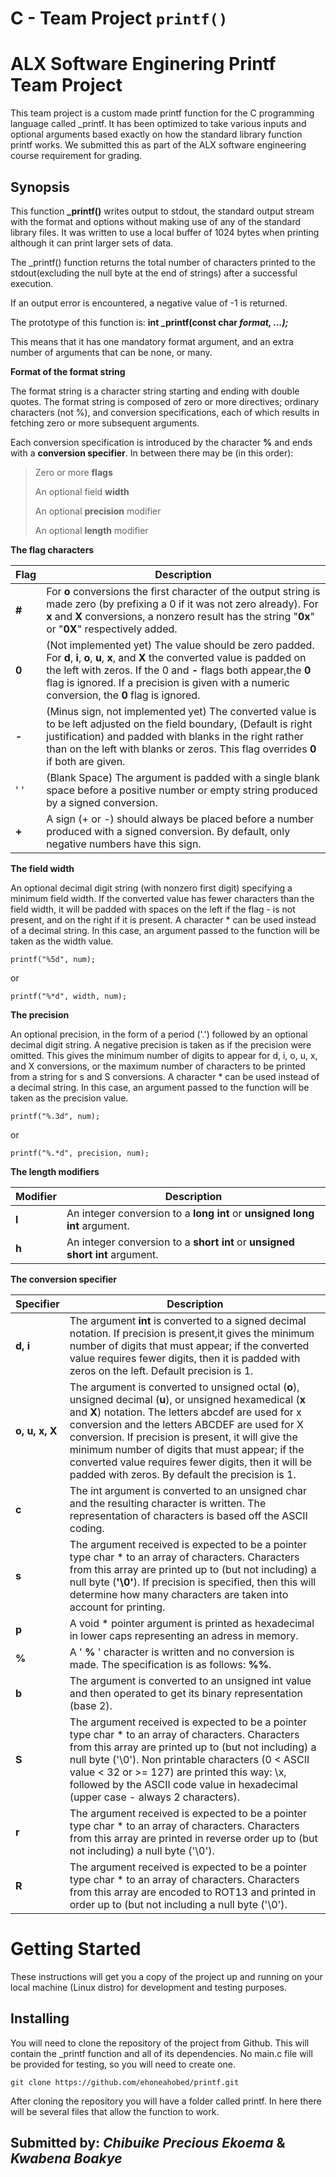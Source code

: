 # C - Team Project `printf()`

# ALX Software Enginering Printf Team Project
This team project is a custom made printf function for the C programming language called \_printf. It has been optimized to take various inputs and optional arguments based exactly on how the standard library function printf works. We submitted this as part of the ALX software engineering course requirement for grading.

## **Synopsis**
This function **\_printf()** writes output to stdout, the standard output stream with the format and options without making use of any of the standard library files. It was written to use a local buffer of 1024 bytes when printing although it can print larger sets of data.

The \_printf() function returns the total number of characters printed to the stdout(excluding the null byte at the end of strings) after a successful execution.

If an output error is encountered, a negative value of -1 is returned.

The prototype of this function is:  **int _printf(const char *format, ...);***

This means that it has one mandatory format argument, and an extra number of arguments that can be none, or many.

**Format of the format string**

The format string is a character string starting and ending with double quotes. The format string is composed of zero or more directives; ordinary characters (not %), and conversion specifications, each of which results in fetching zero or more subsequent arguments.

Each conversion specification is introduced by the character **%** and ends with a **conversion specifier**. In between there may be (in this order):

> Zero or more **flags**
>
> An optional field **width**
>
> An optional **precision** modifier
>
> An optional **length** modifier

**The flag characters**

| **Flag** | Description                                                                                                                                                                                                                                                                                                  |
| -------- | ------------------------------------------------------------------------------------------------------------------------------------------------------------------------------------------------------------------------------------------------------------------------------------------------------------ |
| **#**    | For **o** conversions the first character of the output string is made zero (by prefixing a 0 if it was not zero already).  For **x** and **X** conversions, a nonzero result has the string "**0x**" or "**0X**" respectively added.                                                                        |
| **0**    | (Not implemented yet) The  value should be zero padded. For **d**, **i**, **o**, **u**, **x**, and **X** the converted value is padded on the left with zeros. If the 0 and **-** flags both appear,the **0** flag is ignored. If a precision is given with a numeric conversion, the **0** flag is ignored. |
| **-**    | (Minus sign, not implemented yet) The converted value is to be left adjusted on the field boundary, (Default is right justification) and  padded  with  blanks  in  the right rather than on the left with blanks or zeros. This flag overrides **0** if both are given.                                     |
| ' '      | (Blank Space) The argument is padded with a single blank space before a positive number or empty string produced by a signed conversion.                                                                                                                                                                     |
| **+**    | A sign (+ or -) should always be placed before a number produced with a signed conversion.  By default, only negative numbers have this sign.                                                                                                                                                                |

**The field width**

An  optional decimal digit string (with nonzero first digit) specifying a minimum field width.  If  the  converted  value  has  fewer characters  than  the field width, it will be padded with spaces on the left if the flag - is not present, and on the right  if  it  is present.  A character * can be used instead of a decimal string. In this case, an argument passed to the function will be taken as  the width value.

    printf("%5d", num);

or

	printf("%*d", width, num);

**The precision**

 An  optional  precision,  in  the  form  of a period ('.')  followed by an optional decimal digit string.  A negative precision is taken  as  if  the precision were omitted.  This gives the minimum number of digits to appear for d, i, o, u, x, and X conversions,  or the  maximum  number of characters to be printed from a string for s and S conversions. A character * can be used instead of a  decimal string. In this case, an argument passed to the function will be taken as the precision value.

    printf("%.3d", num);

  or

    printf("%.*d", precision, num);

**The length modifiers**

| Modifier | Description                                                                  |
| -------- | ---------------------------------------------------------------------------- |
| **l**    | An integer conversion to a **long int** or **unsigned long int** argument.   |
| **h**    | An integer conversion to a **short int** or **unsigned short int** argument. |

**The conversion specifier**

| Specifier      | Description                                                                                                                                                                                                                                                                                                                                                                                                                                   |
| -------------- | --------------------------------------------------------------------------------------------------------------------------------------------------------------------------------------------------------------------------------------------------------------------------------------------------------------------------------------------------------------------------------------------------------------------------------------------- |
| **d, i**       | The argument **int** is converted to a signed decimal notation. If precision is present,it gives the minimum number of digits that must appear; if the converted value requires fewer digits, then it is padded with zeros on the left. Default precision is 1.                                                                                                                                                                               |
| **o, u, x, X** | The argument is converted to unsigned octal (**o**), unsigned decimal (**u**), or unsigned hexamedical (**x** and **X**) notation. The letters abcdef are used for x conversion and the letters ABCDEF are used for X conversion. If precision is present, it will give  the  minimum  number  of  digits  that  must appear; if the converted value requires fewer digits, then it will be padded with zeros. By default the precision is 1. |
| **c**          | The  int argument is converted to an unsigned char and the resulting character is written. The representation of characters is based off the ASCII coding.                                                                                                                                                                                                                                                                                    |
| **s**          | The argument received is expected to be a pointer type char * to an array of characters.  Characters from this array are printed up  to  (but  not including) a null byte  (**'\0'**).  If precision is specified, then this will determine how many characters are taken into account for printing.                                                                                                                                          |
| **p**          | A void * pointer argument is printed as hexadecimal in lower caps representing an adress in memory.                                                                                                                                                                                                                                                                                                                                           |
| **%**          | A  ' **%** ' character is written and no conversion is made. The specification is as follows: **%%**.                                                                                                                                                                                                                                                                                                                                         |
| **b**          | The argument is converted to an unsigned int value and then operated to get its binary representation (base 2).                                                                                                                                                                                                                                                                                                                               |
| **S**          | The  argument  received  is expected to be a pointer type char * to an array of characters.  Characters from this array are printed up to (but not including) a null byte  ('\0').  Non printable characters (0 < ASCII value < 32 or >= 127) are printed this way: \x, followed by  the  ASCII  code value in hexadecimal (upper case - always 2 characters).                                                                                |
| **r**          | The  argument received is expected to be a pointer type char * to an array of characters.  Characters from this array are printed in reverse order up to (but not including) a null byte  ('\0').                                                                                                                                                                                                                                             |
| **R**          | The argument received is expected to be a pointer type char * to an array of characters.  Characters from this array  are  encoded  to  ROT13  and printed in order up to (but not including a null byte  ('\0').                                                                                                                                                                                                                             |

# Getting Started

These instructions will get you a copy of the project up and running on your local machine (Linux distro) for development and testing purposes.

## **Installing**

You will need to clone the repository of the project from Github. This will contain the _printf function and all of its dependencies. No main.c file will be provided for testing, so you will need to create one.

    git clone https://github.com/ehoneahobed/printf.git

After cloning the repository you will have a folder called printf. In here there will be several files that allow the function to work.
## Submitted by: ***Chibuike Precious Ekoema*** & ***Kwabena Boakye***


